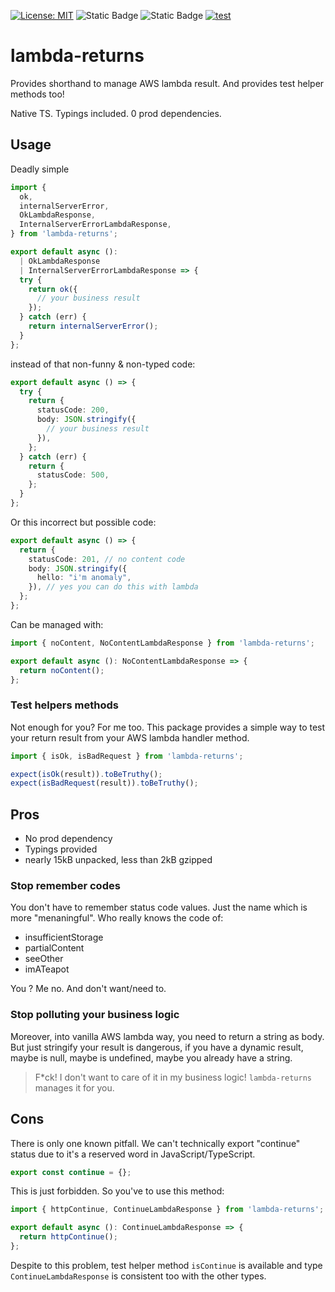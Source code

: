 [![License: MIT](https://img.shields.io/badge/License-MIT-yellow.svg)](https://opensource.org/licenses/MIT)
![Static Badge](https://img.shields.io/badge/coverage-99.4-brightgreen)
![Static Badge](https://img.shields.io/badge/release-4.1.0-blue)
[![test](https://github.com/mathrobin/lambda-returns/actions/workflows/test.yml/badge.svg)](https://github.com/mathrobin/lambda-returns/actions/workflows/test.yml)

# lambda-returns

Provides shorthand to manage AWS lambda result. And provides test helper methods too!

Native TS. Typings included. 0 prod dependencies.

## Usage

Deadly simple

```typescript
import {
  ok,
  internalServerError,
  OkLambdaResponse,
  InternalServerErrorLambdaResponse,
} from 'lambda-returns';

export default async ():
  | OkLambdaResponse
  | InternalServerErrorLambdaResponse => {
  try {
    return ok({
      // your business result
    });
  } catch (err) {
    return internalServerError();
  }
};
```

instead of that non-funny & non-typed code:

```typescript
export default async () => {
  try {
    return {
      statusCode: 200,
      body: JSON.stringify({
        // your business result
      }),
    };
  } catch (err) {
    return {
      statusCode: 500,
    };
  }
};
```

Or this incorrect but possible code:

```typescript
export default async () => {
  return {
    statusCode: 201, // no content code
    body: JSON.stringify({
      hello: "i'm anomaly",
    }), // yes you can do this with lambda
  };
};
```

Can be managed with:

```typescript
import { noContent, NoContentLambdaResponse } from 'lambda-returns';

export default async (): NoContentLambdaResponse => {
  return noContent();
};
```

### Test helpers methods

Not enough for you? For me too. This package provides a simple way to test your return result from your AWS lambda
handler method.

```typescript
import { isOk, isBadRequest } from 'lambda-returns';

expect(isOk(result)).toBeTruthy();
expect(isBadRequest(result)).toBeTruthy();
```

## Pros

- No prod dependency
- Typings provided
- nearly 15kB unpacked, less than 2kB gzipped

### Stop remember codes

You don't have to remember status code values. Just the name which is more "menaningful". Who really knows the code of:

- insufficientStorage
- partialContent
- seeOther
- imATeapot

You ? Me no. And don't want/need to.

### Stop polluting your business logic

Moreover, into vanilla AWS lambda way, you need to return a string as body. But just stringify your result is dangerous,
if you have a dynamic result, maybe is null, maybe is undefined, maybe you already have a string.

> F\*ck! I don't want to care of it in my business logic! `lambda-returns` manages it for you.

## Cons

There is only one known pitfall. We can't technically export "continue" status due to it's a reserved word in
JavaScript/TypeScript.

```typescript
export const continue = {};
```

This is just forbidden. So you've to use this method:

```typescript
import { httpContinue, ContinueLambdaResponse } from 'lambda-returns';

export default async (): ContinueLambdaResponse => {
  return httpContinue();
};
```

Despite to this problem, test helper method `isContinue` is available and type `ContinueLambdaResponse` is consistent
too with the other types.
